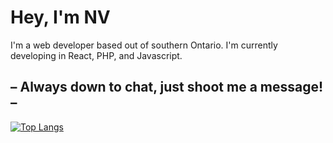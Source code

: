 # Hey, I'm NV
I'm a web developer based out of southern Ontario. I'm currently developing in React, PHP, and Javascript.
## – Always down to chat, just shoot me a message! –
[![Top Langs](https://github-readme-stats.vercel.app/api/top-langs/?username=code-nv&theme=ayu-mirage&layout=compact)](https://github.com/anuraghazra/github-readme-stats)
